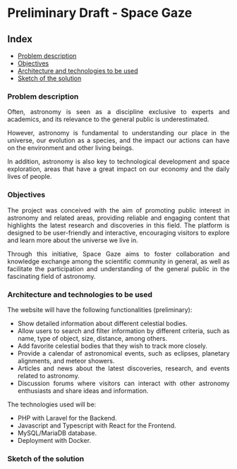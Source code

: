 <div align="justify">

# Preliminary Draft - Space Gaze

## Index

- [Problem description](#problem-description)
- [Objectives](#objectives)
- [Architecture and technologies to be used](#architecture-and-technologies-to-be-used)
- [Sketch of the solution](#sketch-of-the-solution)

### Problem description

Often, astronomy is seen as a discipline exclusive to experts and academics, and its relevance to the general public is underestimated.

However, astronomy is fundamental to understanding our place in the universe, our evolution as a species, and the impact our actions can have on the environment and other living beings.

In addition, astronomy is also key to technological development and space exploration, areas that have a great impact on our economy and the daily lives of people.

### Objectives

The project was conceived with the aim of promoting public interest in astronomy and related areas, providing reliable and engaging content that highlights the latest research and discoveries in this field. The platform is designed to be user-friendly and interactive, encouraging visitors to explore and learn more about the universe we live in.

Through this initiative, Space Gaze aims to foster collaboration and knowledge exchange among the scientific community in general, as well as facilitate the participation and understanding of the general public in the fascinating field of astronomy.

### Architecture and technologies to be used

The website will have the following functionalities (preliminary):

- Show detailed information about different celestial bodies.
- Allow users to search and filter information by different criteria, such as name, type of object, size, distance, among others.
- Add favorite celestial bodies that they wish to track more closely.
- Provide a calendar of astronomical events, such as eclipses, planetary alignments, and meteor showers.
- Articles and news about the latest discoveries, research, and events related to astronomy.
- Discussion forums where visitors can interact with other astronomy enthusiasts and share ideas and information.

The technologies used will be:

- PHP with Laravel for the Backend.
- Javascript and Typescript with React for the Frontend.
- MySQL/MariaDB database.
- Deployment with Docker.

### Sketch of the solution
